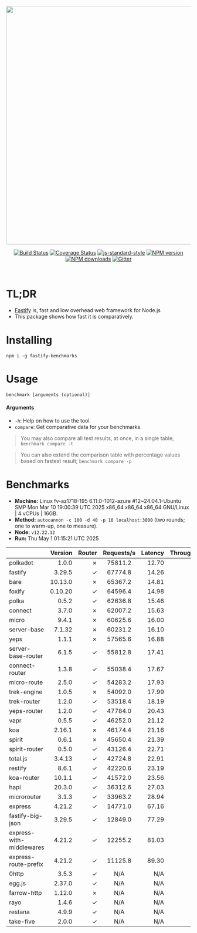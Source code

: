 <div align="center">
<img src="https://github.com/fastify/graphics/raw/master/full-logo.png" width="650" height="auto"/>
</div>

<div align="center">

[![Build Status](https://travis-ci.org/fastify/fastify.svg?branch=master)](https://travis-ci.org/fastify/fastify)
[![Coverage Status](https://coveralls.io/repos/github/fastify/fastify/badge.svg?branch=master)](https://coveralls.io/github/fastify/fastify?branch=master)
[![js-standard-style](https://img.shields.io/badge/code%20style-standard-brightgreen.svg?style=flat)](http://standardjs.com/)
[![NPM version](https://img.shields.io/npm/v/fastify.svg?style=flat)](https://www.npmjs.com/package/fastify)
[![NPM downloads](https://img.shields.io/npm/dm/fastify.svg?style=flat)](https://www.npmjs.com/package/fastify) [![Gitter](https://badges.gitter.im/gitterHQ/gitter.svg)](https://gitter.im/fastify)
</div>
<br />

# TL;DR

* [Fastify](https://github.com/fastify/fastify) is, fast and low overhead web framework for Node.js
* This package shows how fast it is comparatively.

# Installing

```
npm i -g fastify-benchmarks
```

# Usage

```
benchmark [arguments (optional)]
```

#### Arguments

* `-h`: Help on how to use the tool.
* `compare`: Get comparative data for your benchmarks.

> You may also compare all test results, at once, in a single table; `benchmark compare -t`

> You can also extend the comparison table with percentage values based on fastest result; `benchmark compare -p`
# Benchmarks
* __Machine:__ Linux fv-az1718-195 6.11.0-1012-azure #12~24.04.1-Ubuntu SMP Mon Mar 10 19:00:39 UTC 2025 x86_64 x86_64 x86_64 GNU/Linux | 4 vCPUs | 16GB.
* __Method:__ `autocannon -c 100 -d 40 -p 10 localhost:3000` (two rounds; one to warm-up, one to measure).
* __Node:__ `v12.22.12`
* __Run:__ Thu May  1 01:15:21 UTC 2025

|                          | Version | Router | Requests/s | Latency | Throughput/Mb |
| :--                      | --:     | --:    | :-:        | --:     | --:           |
| polkadot                 | 1.0.0   | ✗      | 75811.2    | 12.70   | 13.52         |
| fastify                  | 3.29.5  | ✓      | 67774.8    | 14.26   | 12.09         |
| bare                     | 10.13.0 | ✗      | 65367.2    | 14.81   | 11.66         |
| foxify                   | 0.10.20 | ✓      | 64596.4    | 14.98   | 10.60         |
| polka                    | 0.5.2   | ✓      | 62636.8    | 15.46   | 11.17         |
| connect                  | 3.7.0   | ✗      | 62007.2    | 15.63   | 11.06         |
| micro                    | 9.4.1   | ✗      | 60625.6    | 16.00   | 10.81         |
| server-base              | 7.1.32  | ✗      | 60231.2    | 16.10   | 10.74         |
| yeps                     | 1.1.1   | ✗      | 57565.6    | 16.88   | 10.27         |
| server-base-router       | 6.1.5   | ✓      | 55812.8    | 17.41   | 9.95          |
| connect-router           | 1.3.8   | ✓      | 55038.4    | 17.67   | 9.82          |
| micro-route              | 2.5.0   | ✓      | 54283.2    | 17.93   | 9.68          |
| trek-engine              | 1.0.5   | ✗      | 54092.0    | 17.99   | 8.87          |
| trek-router              | 1.2.0   | ✓      | 53518.4    | 18.19   | 8.78          |
| yeps-router              | 1.2.0   | ✓      | 47784.0    | 20.43   | 8.52          |
| vapr                     | 0.5.5   | ✓      | 46252.0    | 21.12   | 7.59          |
| koa                      | 2.16.1  | ✗      | 46174.4    | 21.16   | 8.23          |
| spirit                   | 0.6.1   | ✗      | 45650.4    | 21.39   | 8.14          |
| spirit-router            | 0.5.0   | ✓      | 43126.4    | 22.71   | 7.69          |
| total.js                 | 3.4.13  | ✓      | 42724.8    | 22.91   | 13.08         |
| restify                  | 8.6.1   | ✓      | 42220.6    | 23.19   | 7.61          |
| koa-router               | 10.1.1  | ✓      | 41572.0    | 23.56   | 7.41          |
| hapi                     | 20.3.0  | ✓      | 36312.6    | 27.03   | 6.48          |
| microrouter              | 3.1.3   | ✓      | 33963.2    | 28.94   | 6.06          |
| express                  | 4.21.2  | ✓      | 14771.0    | 67.16   | 2.63          |
| fastify-big-json         | 3.29.5  | ✓      | 12849.0    | 77.29   | 147.81        |
| express-with-middlewares | 4.21.2  | ✓      | 12255.2    | 81.03   | 4.70          |
| express-route-prefix     | 4.21.2  | ✓      | 11125.8    | 89.30   | 4.12          |
| 0http                    | 3.5.3   | ✓      | N/A        | N/A     | N/A           |
| egg.js                   | 2.37.0  | ✓      | N/A        | N/A     | N/A           |
| farrow-http              | 1.12.0  | ✗      | N/A        | N/A     | N/A           |
| rayo                     | 1.4.6   | ✓      | N/A        | N/A     | N/A           |
| restana                  | 4.9.9   | ✓      | N/A        | N/A     | N/A           |
| take-five                | 2.0.0   | ✓      | N/A        | N/A     | N/A           |
